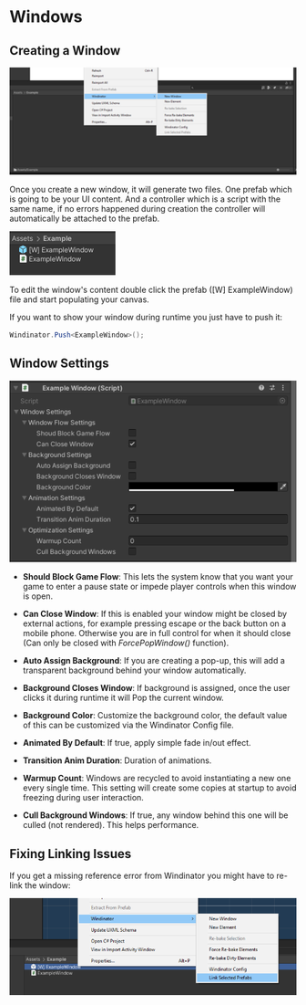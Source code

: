 # Windows

## Creating a Window

![](images/Windows/NewWindow.png)

Once you create a new window, it will generate two files.
One prefab which is going to be your UI content.
And a controller which is a script with the same name, if no errors happened during creation the controller will automatically be attached to the prefab.

![](images/Windows/Files.png)

To edit the window's content double click the prefab (\[W\] ExampleWindow) file and start populating your canvas.

If you want to show your window during runtime you just have to push it:

``` C#
Windinator.Push<ExampleWindow>();
```

## Window Settings

![](images/Windows/WindowSettings.png)

- **Should Block Game Flow**: This lets the system know that you want your game to enter a pause state or impede player controls when this window is open.

- **Can Close Window**: If this is enabled your window might be closed by external actions, for example pressing escape or the back button on a mobile phone. Otherwise you are in full control for when it should close (Can only be closed with *ForcePopWindow()* function).

- **Auto Assign Background**: If you are creating a pop-up, this will add a transparent background behind your window automatically.

- **Background Closes Window**: If background is assigned, once the user clicks it during runtime it will Pop the current window.

- **Background Color**: Customize the background color, the default value of this can be customized via the Windinator Config file.

- **Animated By Default**: If true, apply simple fade in/out effect.

- **Transition Anim Duration**: Duration of animations.

- **Warmup Count**: Windows are recycled to avoid instantiating a new one every single time. This setting will create some copies at startup to avoid freezing during user interaction.

- **Cull Background Windows**: If true, any window behind this one will be culled (not rendered). This helps performance.

## Fixing Linking Issues

If you get a missing reference error from Windinator you might have to re-link the window:

![](images/Windows/Linking.png)
